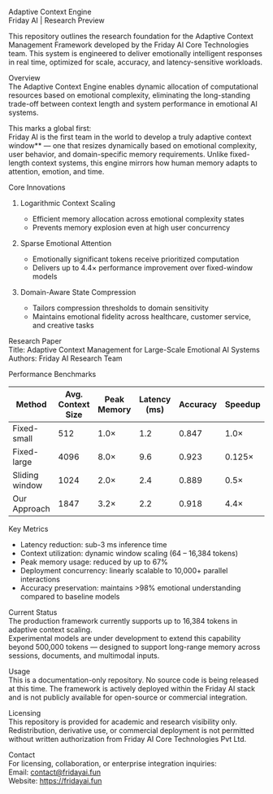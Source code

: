 Adaptive Context Engine  
Friday AI | Research Preview  

This repository outlines the research foundation for the Adaptive Context Management Framework developed by the Friday AI Core Technologies team. This system is engineered to deliver emotionally intelligent responses in real time, optimized for scale, accuracy, and latency-sensitive workloads.

Overview  
The Adaptive Context Engine enables dynamic allocation of computational resources based on emotional complexity, eliminating the long-standing trade-off between context length and system performance in emotional AI systems.

This marks a global first:  
Friday AI is the first team in the world to develop a truly adaptive context window** — one that resizes dynamically based on emotional complexity, user behavior, and domain-specific memory requirements. Unlike fixed-length context systems, this engine mirrors how human memory adapts to attention, emotion, and time.

Core Innovations

1. Logarithmic Context Scaling  
   - Efficient memory allocation across emotional complexity states  
   - Prevents memory explosion even at high user concurrency

2. Sparse Emotional Attention  
   - Emotionally significant tokens receive prioritized computation  
   - Delivers up to 4.4× performance improvement over fixed-window models

3. Domain-Aware State Compression  
   - Tailors compression thresholds to domain sensitivity  
   - Maintains emotional fidelity across healthcare, customer service, and creative tasks

Research Paper  
Title: Adaptive Context Management for Large-Scale Emotional AI Systems  
Authors: Friday AI Research Team  
 

Performance Benchmarks

| Method           | Avg. Context Size | Peak Memory | Latency (ms) | Accuracy | Speedup |
|------------------|-------------------|-------------|--------------|----------|---------|
| Fixed-small      | 512               | 1.0×        | 1.2          | 0.847    | 1.0×    |
| Fixed-large      | 4096              | 8.0×        | 9.6          | 0.923    | 0.125×  |
| Sliding window   | 1024              | 2.0×        | 2.4          | 0.889    | 0.5×    |
| Our Approach     | 1847              | 3.2×        | 2.2          | 0.918    | 4.4×    |

Key Metrics  
- Latency reduction: sub-3 ms inference time  
- Context utilization: dynamic window scaling (64 – 16,384 tokens)  
- Peak memory usage: reduced by up to 67%  
- Deployment concurrency: linearly scalable to 10,000+ parallel interactions  
- Accuracy preservation: maintains >98% emotional understanding compared to baseline models  

Current Status  
The production framework currently supports up to 16,384 tokens in adaptive context scaling.  
Experimental models are under development to extend this capability beyond 500,000 tokens — designed to support long-range memory across sessions, documents, and multimodal inputs.

Usage  
This is a documentation-only repository. No source code is being released at this time. The framework is actively deployed within the Friday AI stack and is not publicly available for open-source or commercial integration.

Licensing  
This repository is provided for academic and research visibility only. Redistribution, derivative use, or commercial deployment is not permitted without written authorization from Friday AI Core Technologies Pvt Ltd.

Contact  
For licensing, collaboration, or enterprise integration inquiries:  
Email: contact@fridayai.fun  
Website: https://fridayai.fun
